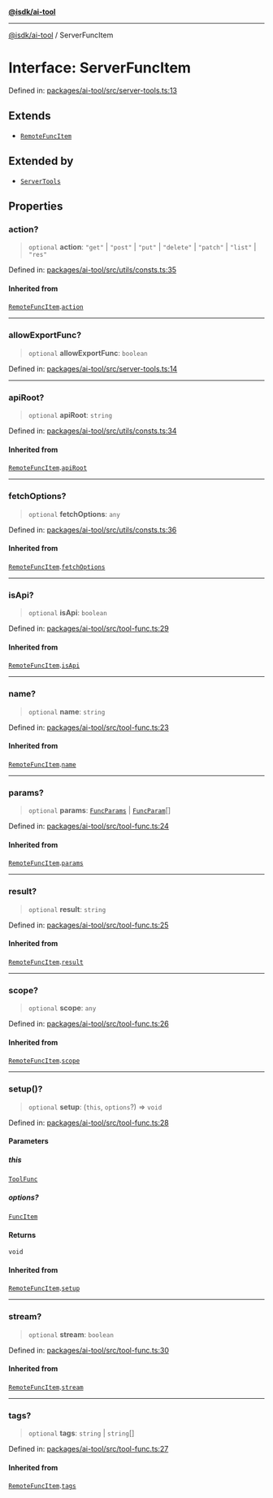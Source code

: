 [**@isdk/ai-tool**](../README.md)

***

[@isdk/ai-tool](../globals.md) / ServerFuncItem

# Interface: ServerFuncItem

Defined in: [packages/ai-tool/src/server-tools.ts:13](https://github.com/isdk/ai-tool.js/blob/6a89194ac34437a1bc58f7ec590cd22976939ca6/src/server-tools.ts#L13)

## Extends

- [`RemoteFuncItem`](RemoteFuncItem.md)

## Extended by

- [`ServerTools`](../classes/ServerTools.md)

## Properties

### action?

> `optional` **action**: `"get"` \| `"post"` \| `"put"` \| `"delete"` \| `"patch"` \| `"list"` \| `"res"`

Defined in: [packages/ai-tool/src/utils/consts.ts:35](https://github.com/isdk/ai-tool.js/blob/6a89194ac34437a1bc58f7ec590cd22976939ca6/src/utils/consts.ts#L35)

#### Inherited from

[`RemoteFuncItem`](RemoteFuncItem.md).[`action`](RemoteFuncItem.md#action)

***

### allowExportFunc?

> `optional` **allowExportFunc**: `boolean`

Defined in: [packages/ai-tool/src/server-tools.ts:14](https://github.com/isdk/ai-tool.js/blob/6a89194ac34437a1bc58f7ec590cd22976939ca6/src/server-tools.ts#L14)

***

### apiRoot?

> `optional` **apiRoot**: `string`

Defined in: [packages/ai-tool/src/utils/consts.ts:34](https://github.com/isdk/ai-tool.js/blob/6a89194ac34437a1bc58f7ec590cd22976939ca6/src/utils/consts.ts#L34)

#### Inherited from

[`RemoteFuncItem`](RemoteFuncItem.md).[`apiRoot`](RemoteFuncItem.md#apiroot)

***

### fetchOptions?

> `optional` **fetchOptions**: `any`

Defined in: [packages/ai-tool/src/utils/consts.ts:36](https://github.com/isdk/ai-tool.js/blob/6a89194ac34437a1bc58f7ec590cd22976939ca6/src/utils/consts.ts#L36)

#### Inherited from

[`RemoteFuncItem`](RemoteFuncItem.md).[`fetchOptions`](RemoteFuncItem.md#fetchoptions)

***

### isApi?

> `optional` **isApi**: `boolean`

Defined in: [packages/ai-tool/src/tool-func.ts:29](https://github.com/isdk/ai-tool.js/blob/6a89194ac34437a1bc58f7ec590cd22976939ca6/src/tool-func.ts#L29)

#### Inherited from

[`RemoteFuncItem`](RemoteFuncItem.md).[`isApi`](RemoteFuncItem.md#isapi)

***

### name?

> `optional` **name**: `string`

Defined in: [packages/ai-tool/src/tool-func.ts:23](https://github.com/isdk/ai-tool.js/blob/6a89194ac34437a1bc58f7ec590cd22976939ca6/src/tool-func.ts#L23)

#### Inherited from

[`RemoteFuncItem`](RemoteFuncItem.md).[`name`](RemoteFuncItem.md#name)

***

### params?

> `optional` **params**: [`FuncParams`](FuncParams.md) \| [`FuncParam`](FuncParam.md)[]

Defined in: [packages/ai-tool/src/tool-func.ts:24](https://github.com/isdk/ai-tool.js/blob/6a89194ac34437a1bc58f7ec590cd22976939ca6/src/tool-func.ts#L24)

#### Inherited from

[`RemoteFuncItem`](RemoteFuncItem.md).[`params`](RemoteFuncItem.md#params)

***

### result?

> `optional` **result**: `string`

Defined in: [packages/ai-tool/src/tool-func.ts:25](https://github.com/isdk/ai-tool.js/blob/6a89194ac34437a1bc58f7ec590cd22976939ca6/src/tool-func.ts#L25)

#### Inherited from

[`RemoteFuncItem`](RemoteFuncItem.md).[`result`](RemoteFuncItem.md#result)

***

### scope?

> `optional` **scope**: `any`

Defined in: [packages/ai-tool/src/tool-func.ts:26](https://github.com/isdk/ai-tool.js/blob/6a89194ac34437a1bc58f7ec590cd22976939ca6/src/tool-func.ts#L26)

#### Inherited from

[`RemoteFuncItem`](RemoteFuncItem.md).[`scope`](RemoteFuncItem.md#scope)

***

### setup()?

> `optional` **setup**: (`this`, `options`?) => `void`

Defined in: [packages/ai-tool/src/tool-func.ts:28](https://github.com/isdk/ai-tool.js/blob/6a89194ac34437a1bc58f7ec590cd22976939ca6/src/tool-func.ts#L28)

#### Parameters

##### this

[`ToolFunc`](../classes/ToolFunc.md)

##### options?

[`FuncItem`](FuncItem.md)

#### Returns

`void`

#### Inherited from

[`RemoteFuncItem`](RemoteFuncItem.md).[`setup`](RemoteFuncItem.md#setup)

***

### stream?

> `optional` **stream**: `boolean`

Defined in: [packages/ai-tool/src/tool-func.ts:30](https://github.com/isdk/ai-tool.js/blob/6a89194ac34437a1bc58f7ec590cd22976939ca6/src/tool-func.ts#L30)

#### Inherited from

[`RemoteFuncItem`](RemoteFuncItem.md).[`stream`](RemoteFuncItem.md#stream)

***

### tags?

> `optional` **tags**: `string` \| `string`[]

Defined in: [packages/ai-tool/src/tool-func.ts:27](https://github.com/isdk/ai-tool.js/blob/6a89194ac34437a1bc58f7ec590cd22976939ca6/src/tool-func.ts#L27)

#### Inherited from

[`RemoteFuncItem`](RemoteFuncItem.md).[`tags`](RemoteFuncItem.md#tags)
